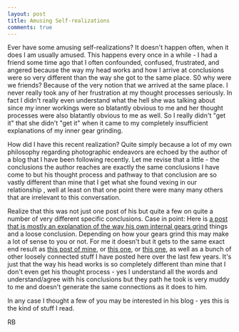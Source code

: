 ```yaml
---
layout: post
title: Amusing Self-realizations
comments: true
---
```

Ever have some amusing self-realizations? It doesn't happen often, when it does I am usually amused. This happens every once in a while - I had a friend some time ago that I often confounded, confused, frustrated, and angered because the way my head works and how I arrive at conclusions were so very different than the way she got to the same place. S0 why were we friends? Because of the very notion that we arrived at the same place. I never really took any of her frustration at my thought processes seriously. In fact I didn't really even understand what the hell she was talking about since my inner workings were so blatantly obvious to me and her thought processes were also blatantly obvious to me as well. So I really didn't "get it" that she didn't "get it" when it came to my completely insufficient explanations of my inner gear grinding.

How did I have this recent realization? Quite simply because a lot of my own philosophy regarding photographic endeavors are echoed by the author of a blog that I have been following recently. Let me revise that a little - the conclusions the author reaches are exactly the same conclusions I have come to but his thought process and pathway to that conclusion are so vastly different than mine that I get what she found vexing in our relationship , well at least on that one point there were many many others that are irrelevant to this conversation.

Realize that this was not just one post of his but quite a few on quite a number of very different specific conclusions. Case in point: Here is <a href="http://www.ultrasomething.com/photography/2011/06/lobotomy-please/">a post that is mostly an explanation of the way his own internal gears grind</a> things and a loose conclusion. Depending on how your gears grind this may make a lot of sense to you or not. For me it doesn't but it gets to the same exact end result as <a href="http://photo.rwboyer.com/2010/07/27/photography-media-materials-and-purpose/">this post of mine</a>, or <a href="http://photo.rwboyer.com/2011/07/03/photographic-philosophy/">this one</a>, or <a href="http://photo.rwboyer.com/2010/08/29/professional-photography-state-of-the-union/">this one</a>, as well as a bunch of other loosely connected stuff I have posted here over the last few years. It's just that the way his head works is so completely different than mine that I don't even get his thought process - yes I understand all the words and understand/agree with his conclusions but they path he took is very muddy to me and doesn't generate the same connections as it does to him.

In any case I thought a few of you may be interested in his blog - yes this is the kind of stuff I read.

RB